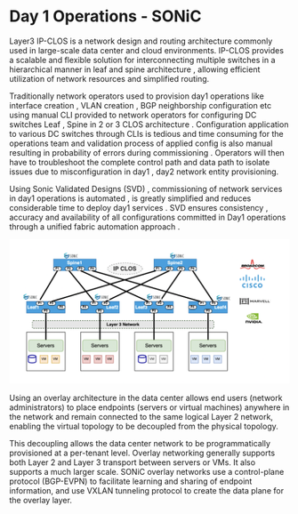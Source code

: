 # Day 1 Operations - SONiC 

Layer3  IP-CLOS is a network design and routing architecture commonly used in large-scale data center and cloud environments. IP-CLOS provides a scalable and flexible solution for interconnecting multiple switches  in a hierarchical manner in leaf and spine architecture , allowing efficient utilization of network resources and simplified routing.

Traditionally network operators used to provision day1 operations like interface creation , VLAN creation , BGP neighborship configuration etc using manual CLI provided to network operators for configuring DC switches Leaf , Spine in 2 or 3 CLOS architecture . Configuration application to various DC switches through CLIs is tedious and time consuming for the operations team and validation process of applied config is also manual resulting in probability of errors during commissioning . Operators will then have to troubleshoot the complete control path and data path to isolate issues due to misconfiguration in day1 , day2 network entity provisioning.

Using Sonic Validated Designs (SVD) , commissioning of network services in day1 operations is automated , is greatly simplified and reduces considerable  time to deploy day1 services . SVD ensures consistency , accuracy and availability of all configurations committed in Day1 operations through a unified fabric automation approach .


![Sonic Day1 Operations](img/img1.png)


Using an overlay architecture in the data center allows end users (network administrators) to place endpoints (servers or virtual machines) anywhere in the network and remain connected to the same logical Layer 2 network, enabling the virtual topology to be decoupled from the physical topology. 

This decoupling allows the data center network to be programmatically provisioned at a per-tenant level. Overlay networking generally supports both Layer 2 and Layer 3 transport between servers or VMs. It also supports a much larger scale. SONiC overlay networks use a control-plane protocol (BGP-EVPN) to facilitate learning and sharing of endpoint information, and use VXLAN tunneling protocol to create the data plane for the overlay layer.


